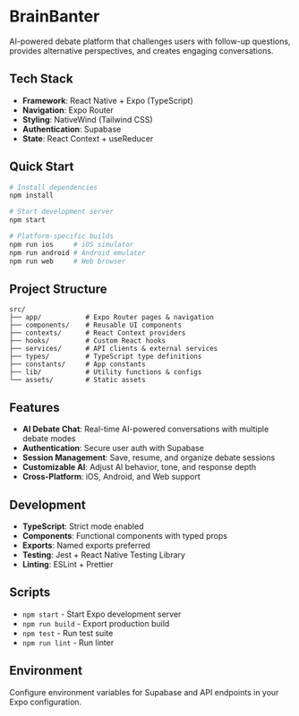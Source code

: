 # BrainBanter

AI-powered debate platform that challenges users with follow-up questions, provides alternative perspectives, and creates engaging conversations.

## Tech Stack

- **Framework**: React Native + Expo (TypeScript)
- **Navigation**: Expo Router
- **Styling**: NativeWind (Tailwind CSS)
- **Authentication**: Supabase
- **State**: React Context + useReducer

## Quick Start

```bash
# Install dependencies
npm install

# Start development server
npm start

# Platform-specific builds
npm run ios     # iOS simulator
npm run android # Android emulator
npm run web     # Web browser
```

## Project Structure

```
src/
├── app/           # Expo Router pages & navigation
├── components/    # Reusable UI components
├── contexts/      # React Context providers
├── hooks/         # Custom React hooks
├── services/      # API clients & external services
├── types/         # TypeScript type definitions
├── constants/     # App constants
├── lib/           # Utility functions & configs
└── assets/        # Static assets
```

## Features

- **AI Debate Chat**: Real-time AI-powered conversations with multiple debate modes
- **Authentication**: Secure user auth with Supabase
- **Session Management**: Save, resume, and organize debate sessions
- **Customizable AI**: Adjust AI behavior, tone, and response depth
- **Cross-Platform**: iOS, Android, and Web support

## Development

- **TypeScript**: Strict mode enabled
- **Components**: Functional components with typed props
- **Exports**: Named exports preferred
- **Testing**: Jest + React Native Testing Library
- **Linting**: ESLint + Prettier

## Scripts

- `npm start` - Start Expo development server
- `npm run build` - Export production build
- `npm test` - Run test suite
- `npm run lint` - Run linter

## Environment

Configure environment variables for Supabase and API endpoints in your Expo configuration.
